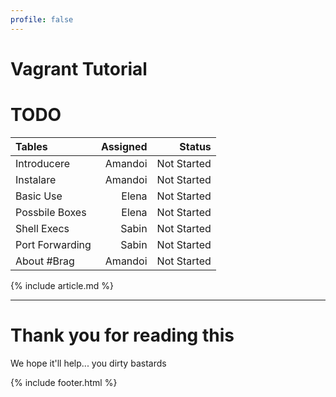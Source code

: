 ```yaml
---
profile: false
---
```


# Vagrant Tutorial

# TODO

| Tables        | Assigned      | Status  |
|:------------- | -------------:| -------:|
| Introducere | Amandoi | Not Started |
| Instalare | Amandoi | Not Started |
| Basic Use | Elena | Not Started |
| Possbile Boxes | Elena | Not Started |
| Shell Execs | Sabin | Not Started |
| Port Forwarding | Sabin | Not Started |
| About #Brag | Amandoi | Not Started |

<div id="toc-top" class="toc"></div>

{% include article.md %}

<div id="toc-bottom" class="toc"></div>

---

# Thank you for reading this

We hope it'll help... you dirty bastards

{% include footer.html %}
